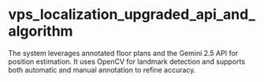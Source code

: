 # vps_localization_upgraded_api_and_algorithm
The system leverages annotated floor plans and the Gemini 2.5 API for position estimation. It uses OpenCV for landmark detection and supports both automatic and manual annotation to refine accuracy.
